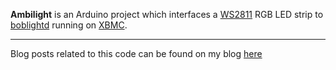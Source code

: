 **Ambilight** is an Arduino project which interfaces a [WS2811][1] RGB LED strip 
to [boblightd][2] running on [XBMC][3].  

----

Blog posts related to this code can be found on my blog [here][4]

[1]: http://www.nooelec.com/files/WS2811.pdf
[2]: https://code.google.com/p/boblight/
[3]: https://code.google.com/p/fastspi/
[4]: https://byteoutalife.wordpress.com/
